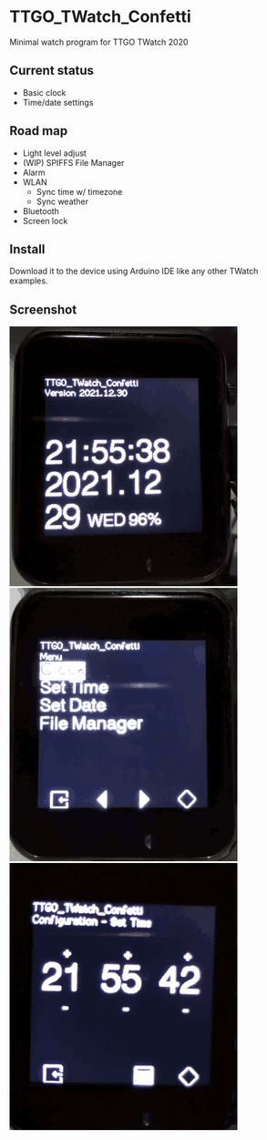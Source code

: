 # TTGO_TWatch_Confetti

Minimal watch program for TTGO TWatch 2020

## Current status

+ Basic clock
+ Time/date settings

## Road map

+ Light level adjust
+ (WIP) SPIFFS File Manager
+ Alarm
+ WLAN
  + Sync time w/ timezone
  + Sync weather
+ Bluetooth
+ Screen lock

## Install

Download it to the device using Arduino IDE like any other TWatch examples.

## Screenshot

![](20211230-01.png)
![](20211230-02.png)
![](20211230-03.png)
